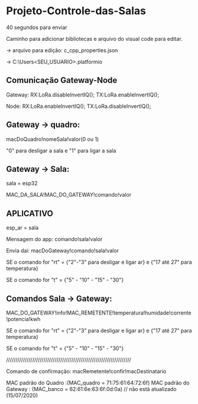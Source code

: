 # Projeto-Controle-das-Salas

40 segundos para enviar

Caminho para adicionar bibliotecas e arquivo do visual code para editar.

-> arquivo para edição: c_cpp_properties.json


-> C:\Users\<SEU_USUARIO>\.platformio

## <b>Comunicação Gateway-Node</b>

Gateway: 
RX:LoRa.disableInvertIQ();
TX:LoRa.enableInvertIQ(); 

Node:
RX:LoRa.enableInvertIQ(); 
TX:LoRa.disableInvertIQ(); 

## <b>Gateway -> quadro:</b>

macDoQuadro!nomeSala!valor(0 ou 1)

"0" para desligar a sala e "1" para ligar a sala

## <b>Gateway -> Sala:</b>

sala = esp32

MAC_DA_SALA!MAC_DO_GATEWAY!comando!valor

## <b> APLICATIVO </b>

esp_ar = sala

Mensagem do app: comando!sala!valor

Envia dai: macDoGateway!comando!sala!valor

SE o comando for "rt" = {"2"-"3" para desligar e ligar ar} e {"17 até 27" para temperatura}

SE o comando for "t" = {"5" - "10" - "15" - "30"} 

## <b>Comandos Sala -> Gateway:</b>

MAC_DO_GATEWAY!info!MAC_REMETENTE!temperatura!humidade!corrente!potencia!kwh

SE o comando for "rt" = {"2"-"3" para desligar e ligar ar} e {"17 até 27" para temperatura}

SE o comando for "t" = {"5" - "10" - "15" - "30"} 


///////////////////////////////////////////////////////////////////

Comando de confirmação: macRemetente!confir!macDestinatario

MAC padrão do Quadro :(MAC_quadro = 71:75:61:64:72:6f)
MAC padrão do Gateway : (MAC_banco = 62:61:6e:63:6f:0d:0a)  // não está atualizado (15/07/2020)
